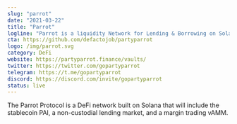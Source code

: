 ```yaml
---
slug: "parrot"
date: "2021-03-22"
title: "Parrot"
logline: "Parrot is a liquidity Network for Lending & Borrowing on Solana."
cta: https://github.com/defactojob/partyparrot
logo: /img/parrot.svg
category: DeFi
website: https://partyparrot.finance/vaults/
twitter: https://twitter.com/gopartyparrot
telegram: https://t.me/gopartyparrot
discord: https://discord.com/invite/gopartyparrot
status: live
---
```


The Parrot Protocol is a DeFi network built on Solana that will include the stablecoin PAI, a non-custodial lending market, and a margin trading vAMM.
